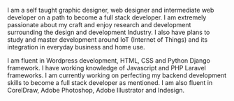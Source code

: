 I am a self taught graphic designer, web designer and intermediate web developer on a path to become a full stack developer. I am extremely passionate about my craft and enjoy research and development surrounding the design and development Industry. I also have plans to study and master development around IoT (Internet of Things) and its integration in everyday business and home use.

I am fluent in Wordpress development, HTML, CSS and Python Django framework. I have working knowledge of Javascript and PHP Laravel frameworks. I am currently working on perfecting my backend development skills to become a full stack developer as mentioned. I am also fluent in CorelDraw, Adobe Photoshop, Adobe Illustrator and Indesign.
